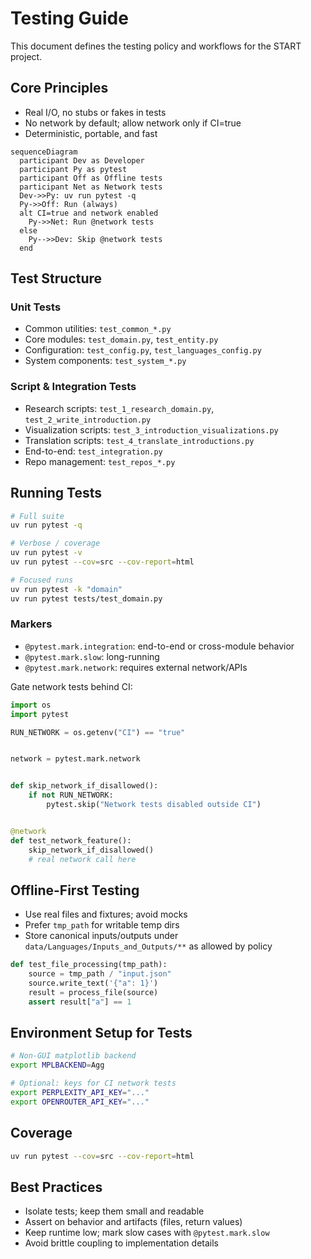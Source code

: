 # Testing Guide

This document defines the testing policy and workflows for the START project.

## Core Principles

- Real I/O, no stubs or fakes in tests
- No network by default; allow network only if CI=true
- Deterministic, portable, and fast

```mermaid
sequenceDiagram
  participant Dev as Developer
  participant Py as pytest
  participant Off as Offline tests
  participant Net as Network tests
  Dev->>Py: uv run pytest -q
  Py->>Off: Run (always)
  alt CI=true and network enabled
    Py->>Net: Run @network tests
  else
    Py-->>Dev: Skip @network tests
  end
```

## Test Structure

### Unit Tests

- Common utilities: `test_common_*.py`
- Core modules: `test_domain.py`, `test_entity.py`
- Configuration: `test_config.py`, `test_languages_config.py`
- System components: `test_system_*.py`

### Script & Integration Tests

- Research scripts: `test_1_research_domain.py`, `test_2_write_introduction.py`
- Visualization scripts: `test_3_introduction_visualizations.py`
- Translation scripts: `test_4_translate_introductions.py`
- End-to-end: `test_integration.py`
- Repo management: `test_repos_*.py`

## Running Tests

```bash
# Full suite
uv run pytest -q

# Verbose / coverage
uv run pytest -v
uv run pytest --cov=src --cov-report=html

# Focused runs
uv run pytest -k "domain"
uv run pytest tests/test_domain.py
```

### Markers

- `@pytest.mark.integration`: end-to-end or cross-module behavior
- `@pytest.mark.slow`: long-running
- `@pytest.mark.network`: requires external network/APIs

Gate network tests behind CI:

```python
import os
import pytest

RUN_NETWORK = os.getenv("CI") == "true"


network = pytest.mark.network


def skip_network_if_disallowed():
    if not RUN_NETWORK:
        pytest.skip("Network tests disabled outside CI")


@network
def test_network_feature():
    skip_network_if_disallowed()
    # real network call here
```

## Offline-First Testing

- Use real files and fixtures; avoid mocks
- Prefer `tmp_path` for writable temp dirs
- Store canonical inputs/outputs under `data/Languages/Inputs_and_Outputs/**` as allowed by policy

```python
def test_file_processing(tmp_path):
    source = tmp_path / "input.json"
    source.write_text('{"a": 1}')
    result = process_file(source)
    assert result["a"] == 1
```

## Environment Setup for Tests

```bash
# Non-GUI matplotlib backend
export MPLBACKEND=Agg

# Optional: keys for CI network tests
export PERPLEXITY_API_KEY="..."
export OPENROUTER_API_KEY="..."
```

## Coverage

```bash
uv run pytest --cov=src --cov-report=html
```

## Best Practices

- Isolate tests; keep them small and readable
- Assert on behavior and artifacts (files, return values)
- Keep runtime low; mark slow cases with `@pytest.mark.slow`
- Avoid brittle coupling to implementation details
